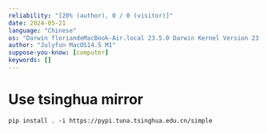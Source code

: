 ```yaml
---
reliability: "[20% (author), 0 / 0 (visitor)]"
date: 2024-05-21
language: "Chinese"
os: "Darwin floriandeMacBook-Air.local 23.5.0 Darwin Kernel Version 23.5.0: Wed May  1 20:16:51 PDT 2024; root:xnu-10063.121.3~5/RELEASE_ARM64_T8103 arm64"
author: "Julyfun MacOS14.5 M1"
suppose-you-know: [computer]
keywords: []
---
```


# Use tsinghua mirror

```
pip install . -i https://pypi.tuna.tsinghua.edu.cn/simple
```

